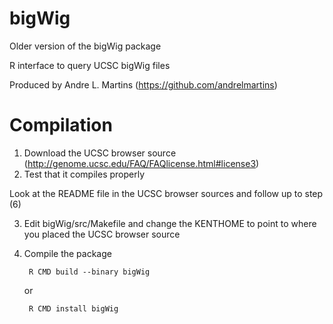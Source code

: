 bigWig
======
Older version of the bigWig package 

R interface to query UCSC bigWig files

Produced by Andre L. Martins (https://github.com/andrelmartins)

Compilation
===========

1. Download the UCSC browser source (http://genome.ucsc.edu/FAQ/FAQlicense.html#license3)
2. Test that it compiles properly

  Look at the README file in the UCSC browser sources and follow up to step (6)

3. Edit bigWig/src/Makefile and change the KENTHOME to point to where you placed the UCSC browser source
4. Compile the package

        R CMD build --binary bigWig

    or

        R CMD install bigWig
